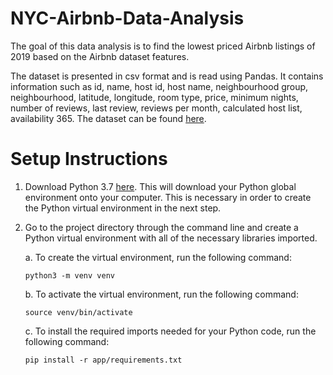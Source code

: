# NYC-Airbnb-Data-Analysis
The goal of this data analysis is to find the lowest priced Airbnb listings of 2019 based on the Airbnb dataset features.

The dataset is presented in csv format and is read using Pandas. It contains information such as id, name, host id, host name, neighbourhood group, neighbourhood, latitude, longitude, room type, price, minimum nights, number of reviews, last review, reviews per month, calculated host list, availability 365. The dataset can be found [here](https://www.kaggle.com/dgomonov/new-york-city-airbnb-open-data#AB_NYC_2019.csv).

# Setup Instructions
1. Download Python 3.7 [here](https://www.python.org/downloads/). This will download your Python global environment onto your computer. This is necessary in order to create the Python virtual environment in the next step.
1. Go to the project directory through the command line and create a Python virtual environment with all of the necessary libraries imported.
    
    a. To create the virtual environment, run the following command:
    ```
    python3 -m venv venv
    ```

    b. To activate the virtual environment, run the following command:
    ```
    source venv/bin/activate
    ```

    c. To install the required imports needed for your Python code, run the following command:

    ```
    pip install -r app/requirements.txt
    ```